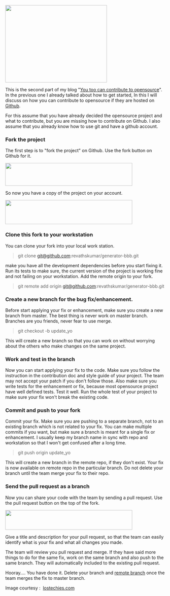[<img src="http://2.bp.blogspot.com/-41gQ8U6xvOY/UWLX2bpVctI/AAAAAAAAOkU/l0fFmFh1Xd4/s320/github-contribution.png" width="320" height="244" />](http://2.bp.blogspot.com/-41gQ8U6xvOY/UWLX2bpVctI/AAAAAAAAOkU/l0fFmFh1Xd4/s1600/github-contribution.png)

  
  
This is the second part of my blog "[You too can contribute to opensource](http://blog.revathskumar.com/2013/04/you-too-can-contribute-to-open-source.html)". In the previous one I already talked about how to get started, In this I will discuss on how you can contribute to opensource if they are hosted on [Github](http://github.com/).  
  
For this assume that you have already decided the opensource project and what to contribute, but you are missing how to contribute on Github. I also assume that you already know how to use git and have a github account.  
  

### Fork the project

The first step is to "fork the project" on Github. Use the fork button on Github for it.

[<img src="http://3.bp.blogspot.com/-ExQKz18m028/UWLHaryQhcI/AAAAAAAAOjo/lp7oqZu8G6c/s400/github-fork.png" width="400" height="72" />](http://3.bp.blogspot.com/-ExQKz18m028/UWLHaryQhcI/AAAAAAAAOjo/lp7oqZu8G6c/s1600/github-fork.png)

So now you have a copy of the project on your account. 

[<img src="http://3.bp.blogspot.com/-bVYd77i3QSQ/UWLIJ3o_HNI/AAAAAAAAOjw/2R3MkcH4N9U/s400/github-forked-project.png" width="400" height="76" />](http://3.bp.blogspot.com/-bVYd77i3QSQ/UWLIJ3o_HNI/AAAAAAAAOjw/2R3MkcH4N9U/s1600/github-forked-project.png)

  

### Clone this fork to your workstation

You can clone your fork into your local work station.

> git clone git@github.com:revathskumar/generator-bbb.git

  
make you have all the development dependencies before you start fixing it. Run its tests to make sure, the current version of the project is working fine and not failing on your workstation. Add the remote origin to your fork.  
  

> git remote add origin git@github.com:revathskumar/generator-bbb.git

  

### Create a new branch for the bug fix/enhancement.

Before start applying your fix or enhancement, make sure you create a new branch from master. The best thing is never work on master branch. Branches are you friends, never fear to use merge.

  

> git checkout -b update\_yo

  
This will create a new branch so that you can work on without worrying about the others who make changes on the same project.  
  

### Work and test in the branch

Now you can start applying your fix to the code. Make sure you follow the instruction in the contribution doc and style guide of your project. The team may not accept your patch if you don't follow those. Also make sure you write tests for the enhancement or fix, because most opensource project have well defined tests. Test it well. Run the whole test of your project to make sure your fix won't break the existing code.

  

### Commit and push to your fork

Commit your fix. Make sure you are pushing to a separate branch, not to an existing branch which is not related to your fix. You can make multiple commits if you want, but make sure a branch is meant for a single fix or enhancement. I usually keep my branch name in sync with repo and workstation so that I won't get confused after a long time.

  

> git push origin update\_yo

  

This will create a new branch in the remote repo, if they don't exist. Your fix is now available on remote repo in the particular branch. Do not delete your branch until the team merge your fix to their repo.

  

### Send the pull request as a branch

Now you can share your code with the team by sending a pull request. Use the pull request button on the top of the fork.

  

[<img src="http://4.bp.blogspot.com/-pYws6M7qyg0/UWLOX3x47pI/AAAAAAAAOkA/shvRkvuaUrw/s400/github-pr-btn.png" width="400" height="62" />](http://4.bp.blogspot.com/-pYws6M7qyg0/UWLOX3x47pI/AAAAAAAAOkA/shvRkvuaUrw/s1600/github-pr-btn.png)

  

Give a title and description for your pull request, so that the team can easily identify what is your fix and what all changes you made.

  

The team will review you pull request and merge. If they have said more things to do for the same fix, work on the same branch and also push to the same branch. They will automatically included to the existing pull request.

  

Hooray.... You have done it. Delete your branch and [remote branch](http://www.phprepo.in/2013/01/git-delete-remote-branch/) once the team merges the fix to master branch.

  
Image courtesy :  [lostechies.com](http://lostechies.com/jamesgregory/2010/02/12/git-remotes-contributions-and-the-letter-n/)
